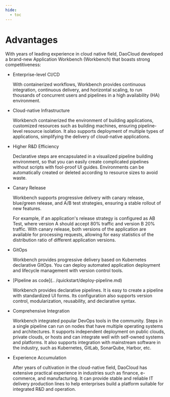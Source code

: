 ```yaml
---
hide:
  - toc
---
```


# Advantages

With years of leading experience in cloud native field, DaoCloud developed a brand-new Application Workbench (Workbench) that boasts strong competitiveness:

- Enterprise-level CI/CD

    With containerized workflows, Workbench provides continuous integration, continuous delivery, and horizontal scaling, to run thousands of concurrent users and pipelines in a high availability (HA) environment.

- Cloud-native Infrastructure

    Workbench containerized the environment of building applications, customized resources such as building machines, ensuring pipeline-level resource isolation. It also supports deployment of multiple types of applications, simplifying the delivery of cloud-native applications.

- Higher R&D Efficiency

    Declarative steps are encapsulated in a visualized pipeline building environment, so that you can easily create complicated pipelines without scripts with fool-proof UI guides. Environments can be automatically created or deleted according to resource sizes to avoid waste.

- Canary Release

    Workbench supports progressive delivery with canary release, blue/green release, and A/B test strategies, ensuring a stable rollout of new features.

    For example, if an application's release strategy is configured as AB Test, where version A should accept 80% traffic and version B 20% traffic. With canary release, both versions of the application are available for processing requests, allowing for easy statistics of the distribution ratio of different application versions.

- GitOps

    Workbench provides progressive delivery based on Kubernetes declarative GitOps. You can deploy automated application deployment and lifecycle management with version control tools.
  
- [Pipeline as code](.. /quickstart/deploy-pipeline.md)

    Workbench provides declarative pipelines. It is easy to create a pipeline with standardized UI forms. Its configuration also supports version control, modularization, reusability, and declarative syntax.

- Comprehensive Integration

    Workbench integrated popular DevOps tools in the community. Steps in a single pipeline can run on nodes that have multiple operating systems and architectures. It supports independent deployment on public clouds, private clouds, or hosts and can integrate well with self-owned systems and platforms. It also supports integration with mainstream software in the industry, such as Kubernetes, GitLab, SonarQube, Harbor, etc.

- Experience Accumulation

    After years of cultivation in the cloud-native field, DaoCloud has extensive practical experience in industries such as finance, e-commerce, and manufacturing. It can provide stable and reliable IT delivery production lines to help enterprises build a platform suitable for integrated R&D and operation.
